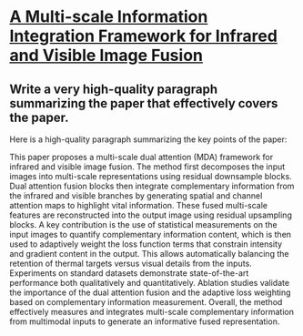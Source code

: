 # [A Multi-scale Information Integration Framework for Infrared and Visible   Image Fusion](https://arxiv.org/abs/2312.04328)

## Write a very high-quality paragraph summarizing the paper that effectively covers the paper.

 Here is a high-quality paragraph summarizing the key points of the paper:

This paper proposes a multi-scale dual attention (MDA) framework for infrared and visible image fusion. The method first decomposes the input images into multi-scale representations using residual downsample blocks. Dual attention fusion blocks then integrate complementary information from the infrared and visible branches by generating spatial and channel attention maps to highlight vital information. These fused multi-scale features are reconstructed into the output image using residual upsampling blocks. A key contribution is the use of statistical measurements on the input images to quantify complementary information content, which is then used to adaptively weight the loss function terms that constrain intensity and gradient content in the output. This allows automatically balancing the retention of thermal targets versus visual details from the inputs. Experiments on standard datasets demonstrate state-of-the-art performance both qualitatively and quantitatively. Ablation studies validate the importance of the dual attention fusion and the adaptive loss weighting based on complementary information measurement. Overall, the method effectively measures and integrates multi-scale complementary information from multimodal inputs to generate an informative fused representation.
